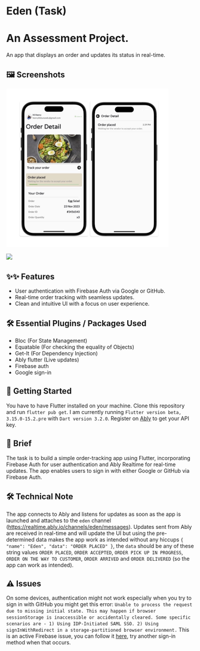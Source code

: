 # Eden (Task)

# An Assessment Project.
An app that displays an order and updates its status in real-time.

## 🖼️ Screenshots ##
<p float="left">
  <img src= "https://github.com/maykhid/eden_task/blob/main/assets/images/app_ui.jpg" width="434.5" height="424.5" />
  
</p>

![](https://github.com/maykhid/eden_task/blob/main/assets/images/demo.gif)


## ✨✨ Features
* User authentication with Firebase Auth via Google or GitHub.
* Real-time order tracking with seamless updates.
* Clean and intuitive UI with a focus on user experience.

## 🛠 Essential Plugins / Packages Used
- Bloc (For State Management) 
- Equatable (For checking the equality of Objects)
- Get-It (For Dependency Injection)
- Ably flutter (Live updates)
- Firebase auth
- Google sign-in

## 🦾 Getting Started
You have to have Flutter installed on your machine. Clone this repository and run `flutter pub get`.
I am currently running `Flutter version beta, 3.15.0-15.2.pre` with `Dart version 3.2.0`. Register on <a href="https://azure.microsoft.com/en-us/services/cognitive-services/translator/#overview" target="_blank"> Ably</a> to get your API key.

## 📖 Brief
The task is to build a simple order-tracking app using Flutter, incorporating Firebase Auth for user authentication and Ably Realtime for real-time updates. The app enables users to sign in with either Google or GitHub via Firebase Auth.

## 🛠 Technical Note
The app connects to Ably and listens for updates as soon as the app is launched and attaches to the ``eden`` channel (https://realtime.ably.io/channels/eden/messages). Updates sent from Ably are received in real-time and will update the UI but using the pre-determined data makes the app work as intended without any hiccups ``{
  "name": "Eden",
  "data": "ORDER PLACED"
}``, the ``data`` should be any of these string values ``ORDER PLACED``, ``ORDER ACCEPTED``, ``ORDER PICK UP IN PROGRESS``, ``ORDER ON THE WAY TO CUSTOMER``, ``ORDER ARRIVED`` and ``ORDER DELIVERED`` (so the app can work as intended).

## ⚠️ Issues
On some devices, authentication might not work especially when you try to sign in with GitHub you might get this error:
```Unable to process the request due to missing initial state. This may happen if browser sessionStorage is inaccessible or accidentally cleared. Some specific scenarios are - 1) Using IDP-Initiated SAML SSO. 2) Using signInWithRedirect in a storage-partitioned browser environment.``` This is an active Firebase issue, you can follow it <a href="https://github.com/firebase/firebase-js-sdk/issues/4256" target="_blank"> here</a>, try another sign-in method when that occurs.

